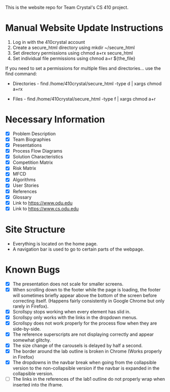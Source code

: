 This is the website repo for Team Crystal's CS 410 project.

# Manual Website Update Instructions

1.  Log in with the 410crystal account
2.  Create a secure_html directory using mkdir ~/secure_html
3.  Set directory permissions using chmod a+rx secure_html
4.  Set individual file permissions using chmod a+r ${the_file}

If you need to set a permissions for multiple files and directories... use the find command:

- Directories - find /home/410crystal/secure_html -type d | xargs chmod a+rx

- Files - find /home/410crystal/secure_html -type f | xargs chmod a+r

# Necessary Information

- [x] Problem Description
- [x] Team Biographies
- [x] Presentations
- [x] Process Flow Diagrams
- [x] Solution Characteristics
- [x] Competition Matrix
- [x] Risk Matrix
- [x] MFCD
- [x] Algorithms
- [x] User Stories
- [x] References
- [x] Glossary
- [x] Link to https://www.odu.edu
- [x] Link to https://www.cs.odu.edu

# Site Structure

- Everything is located on the home page.
- A navigation bar is used to go to certain parts of the webpage.

# Known Bugs

- [x] The presentation does not scale for smaller screens.
- [x] When scrolling down to the footer while the page is loading, the footer will sometimes briefly appear above the bottom of the screen before correcting itself. (Happens fairly consistently in Google Chrome but only rarely in Firefox).
- [x] Scrollspy stops working when every element has slid in.
- [x] Scrollspy only works with the links in the dropdown menus.
- [x] Scrollspy does not work properly for the process flow when they are side-by-side.
- [x] The reference superscripts are not displaying correctly and appear somewhat glitchy.
- [x] The size change of the carousels is delayed by half a second.
- [x] The border around the lab outline is broken in Chrome (Works properly in Firefox)
- [x] The dropdowns in the navbar break when going from the collapsible version to the non-collapsible version if the navbar is expanded in the collapsible version.
- [ ] The links in the references of the lab1 outline do not properly wrap when inserted into the iframe.

